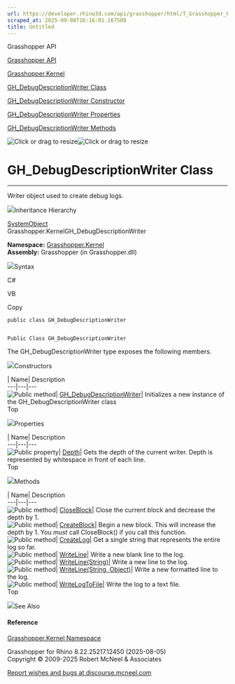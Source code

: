 ```yaml
---
url: https://developer.rhino3d.com/api/grasshopper/html/T_Grasshopper_Kernel_GH_DebugDescriptionWriter.htm
scraped_at: 2025-09-08T16:16:01.167508
title: Untitled
---
```


Grasshopper API

[Grasshopper API](../html/723c01da-9986-4db2-8f53-6f3a7494df75.htm
"Grasshopper API")

[Grasshopper.Kernel](../html/N_Grasshopper_Kernel.htm "Grasshopper.Kernel")

[GH_DebugDescriptionWriter
Class](../html/T_Grasshopper_Kernel_GH_DebugDescriptionWriter.htm
"GH_DebugDescriptionWriter Class")

[GH_DebugDescriptionWriter Constructor
](../html/M_Grasshopper_Kernel_GH_DebugDescriptionWriter__ctor.htm
"GH_DebugDescriptionWriter Constructor ")

[GH_DebugDescriptionWriter
Properties](../html/Properties_T_Grasshopper_Kernel_GH_DebugDescriptionWriter.htm
"GH_DebugDescriptionWriter Properties")

[GH_DebugDescriptionWriter
Methods](../html/Methods_T_Grasshopper_Kernel_GH_DebugDescriptionWriter.htm
"GH_DebugDescriptionWriter Methods")

![Click or drag to resize](../icons/TocOpen.gif)![Click or drag to
resize](../icons/TocClose.gif)

# GH_DebugDescriptionWriter Class  
  
---  
  
Writer object used to create debug logs.

![](../icons/SectionExpanded.png)Inheritance Hierarchy

[SystemObject](https://docs.microsoft.com/dotnet/api/system.object)  
Grasshopper.KernelGH_DebugDescriptionWriter  

**Namespace:** [Grasshopper.Kernel](N_Grasshopper_Kernel.htm)  
**Assembly:** Grasshopper (in Grasshopper.dll)

![](../icons/SectionExpanded.png)Syntax

C#

VB

Copy

    
    
    public class GH_DebugDescriptionWriter
    
    
    Public Class GH_DebugDescriptionWriter

The GH_DebugDescriptionWriter type exposes the following members.

![](../icons/SectionExpanded.png)Constructors

| Name| Description  
---|---|---  
![Public method](../icons/pubmethod.gif)|
[GH_DebugDescriptionWriter](M_Grasshopper_Kernel_GH_DebugDescriptionWriter__ctor.htm)|
Initializes a new instance of the GH_DebugDescriptionWriter class  
Top

![](../icons/SectionExpanded.png)Properties

| Name| Description  
---|---|---  
![Public property](../icons/pubproperty.gif)|
[Depth](P_Grasshopper_Kernel_GH_DebugDescriptionWriter_Depth.htm)|  Gets the
depth of the current writer. Depth is represented by whitespace in front of
each line.  
Top

![](../icons/SectionExpanded.png)Methods

| Name| Description  
---|---|---  
![Public method](../icons/pubmethod.gif)|
[CloseBlock](M_Grasshopper_Kernel_GH_DebugDescriptionWriter_CloseBlock.htm)|
Close the current block and decrease the depth by 1.  
![Public method](../icons/pubmethod.gif)|
[CreateBlock](M_Grasshopper_Kernel_GH_DebugDescriptionWriter_CreateBlock.htm)|
Begin a new block. This will increase the depth by 1. You _must_ call
CloseBlock() if you call this function.  
![Public method](../icons/pubmethod.gif)|
[CreateLog](M_Grasshopper_Kernel_GH_DebugDescriptionWriter_CreateLog.htm)|
Get a single string that represents the entire log so far.  
![Public method](../icons/pubmethod.gif)|
[WriteLine](M_Grasshopper_Kernel_GH_DebugDescriptionWriter_WriteLine.htm)|
Write a new blank line to the log.  
![Public method](../icons/pubmethod.gif)|
[WriteLine(String)](M_Grasshopper_Kernel_GH_DebugDescriptionWriter_WriteLine_1.htm)|
Write a new line to the log.  
![Public method](../icons/pubmethod.gif)| [WriteLine(String,
Object)](M_Grasshopper_Kernel_GH_DebugDescriptionWriter_WriteLine_2.htm)|
Write a new formatted line to the log.  
![Public method](../icons/pubmethod.gif)|
[WriteLogToFile](M_Grasshopper_Kernel_GH_DebugDescriptionWriter_WriteLogToFile.htm)|
Write the log to a text file.  
Top

![](../icons/SectionExpanded.png)See Also

#### Reference

[Grasshopper.Kernel Namespace](N_Grasshopper_Kernel.htm)

Grasshopper for Rhino 8.22.25217.12450 (2025-08-05)  
Copyright © 2009-2025 Robert McNeel & Associates

[Report wishes and bugs at
discourse.mcneel.com](https://discourse.mcneel.com/c/grasshopper)

